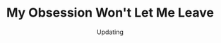 --- 
slug: "my-obsession-won-t-let-me-leave"
title: "My Obsession Won't Let Me Leave"
publishdate: "2018-12-21"
src: "https://365manga.net/manga/my-obsession-won-t-let-me-leave"
author: "Updating"
image: "https://data.365manga.net/images/thumbnails/32713-my-obsession-won-t-let-me-leave.jpg"
tags: ["Comedy","Drama","Romance","Shoujo","Shoujo ai"]
chapters: ["Chapter 38: Let's Meet In 18 Years! ","Chapter 37: Merry Christmas! ","Chapter 36: Position ","Chapter 35: Extra - Confession Pei'er Liu Version ","Chapter 34: No Sense Of Security ","Chapter 33: Uneasy ","Chapter 32: Dependent ","Chapter 31: So That's Why... ","Chapter 30: Road At Night ","Chapter 29: Wavering Part 5 ","Chapter 28: Wavering Part 4 ","Chapter 27: Wavering Part 3 ","Chapter 26: Wavering (part 2) ","Chapter 25: Wavering (part 1) ","Chapter 24: First Time Together... ","Chapter 23: Disappointing ","Chapter 22: Soliloquies And Confessions ","Chapter 21: Stalking ","Chapter 20: Evil 'source' ","Chapter 19: Don't Wish To Be Associated ","Chapter 18: The Thanks He Wants (part 2) ","Chapter 17: The Thanks He Wants (part 1) ","Chapter 16: His Answer (part 2) ","Chapter 15: His Answer (part 1) ","Chapter 14: Price Of Gratitude (part 2) ","Chapter 13: Price Of Gratitude (part 1) ","Chapter 12: Uninvited Guest (part 2) ","Chapter 11: Uninvited Guest ","Chapter 10: Former Classmates ","Chapter 9: Inferiority ","Chapter 8: His Name Is Jiachen Wang ","Chapter 7: Is It Really Because Of Hate? ","Chapter 6: Only Kiss When The Panic Has Passed ","Chapter 5: Senior? ","Chapter 4: An Unreasonable Stalker?! ","Chapter 3: A New Night Brings Clarity Of Mind. ","Chapter 2: Stayed To Make The Story Better? ","Chapter 1: Someone I Never Wished To Meet Again"]
chapterlinks: ["https://365manga.net/my-obsession-won-t-let-me-leave/chapter-38.html","https://365manga.net/my-obsession-won-t-let-me-leave/chapter-37.html","https://365manga.net/my-obsession-won-t-let-me-leave/chapter-36.html","https://365manga.net/my-obsession-won-t-let-me-leave/chapter-35.html","https://365manga.net/my-obsession-won-t-let-me-leave/chapter-34.html","https://365manga.net/my-obsession-won-t-let-me-leave/chapter-33.html","https://365manga.net/my-obsession-won-t-let-me-leave/chapter-32.html","https://365manga.net/my-obsession-won-t-let-me-leave/chapter-31.html","https://365manga.net/my-obsession-won-t-let-me-leave/chapter-30.html","https://365manga.net/my-obsession-won-t-let-me-leave/chapter-29.html","https://365manga.net/my-obsession-won-t-let-me-leave/chapter-28.html","https://365manga.net/my-obsession-won-t-let-me-leave/chapter-27.html","https://365manga.net/my-obsession-won-t-let-me-leave/chapter-26.html","https://365manga.net/my-obsession-won-t-let-me-leave/chapter-25.html","https://365manga.net/my-obsession-won-t-let-me-leave/chapter-24.html","https://365manga.net/my-obsession-won-t-let-me-leave/chapter-23.html","https://365manga.net/my-obsession-won-t-let-me-leave/chapter-22.html","https://365manga.net/my-obsession-won-t-let-me-leave/chapter-21.html","https://365manga.net/my-obsession-won-t-let-me-leave/chapter-20.html","https://365manga.net/my-obsession-won-t-let-me-leave/chapter-19.html","https://365manga.net/my-obsession-won-t-let-me-leave/chapter-18.html","https://365manga.net/my-obsession-won-t-let-me-leave/chapter-17.html","https://365manga.net/my-obsession-won-t-let-me-leave/chapter-16.html","https://365manga.net/my-obsession-won-t-let-me-leave/chapter-15.html","https://365manga.net/my-obsession-won-t-let-me-leave/chapter-14.html","https://365manga.net/my-obsession-won-t-let-me-leave/chapter-13.html","https://365manga.net/my-obsession-won-t-let-me-leave/chapter-12.html","https://365manga.net/my-obsession-won-t-let-me-leave/chapter-11.html","https://365manga.net/my-obsession-won-t-let-me-leave/chapter-10.html","https://365manga.net/my-obsession-won-t-let-me-leave/chapter-9.html","https://365manga.net/my-obsession-won-t-let-me-leave/chapter-8.html","https://365manga.net/my-obsession-won-t-let-me-leave/chapter-7.html","https://365manga.net/my-obsession-won-t-let-me-leave/chapter-6.html","https://365manga.net/my-obsession-won-t-let-me-leave/chapter-5.html","https://365manga.net/my-obsession-won-t-let-me-leave/chapter-4.html","https://365manga.net/my-obsession-won-t-let-me-leave/chapter-3.html","https://365manga.net/my-obsession-won-t-let-me-leave/chapter-2.html","https://365manga.net/my-obsession-won-t-let-me-leave/chapter-1.html"]
description: "What you want: CEO√ Inspiring√ Office√ Childhood sweethearts√ School bullying√...This is about a man who doesn't know how to love, he needs to learn responsibility and gentleness; this is about a woman who is afraid to love, she needs to stop escaping her own destiny and face it bravely on."
---